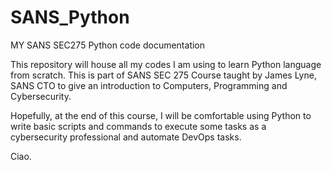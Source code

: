 # SANS_Python

MY SANS SEC275 Python code documentation

This repository will house all my codes I am using to learn Python language from scratch. This is part of SANS SEC 275 Course  taught by James Lyne, SANS CTO to give an introduction to Computers, Programming and Cybersecurity. 

Hopefully, at the end of this course, I will be comfortable using Python to write basic scripts and commands to execute some tasks as a cybersecurity professional and automate DevOps tasks. 

Ciao. 


